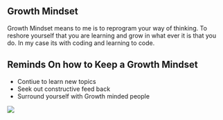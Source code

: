 ## Growth Mindset

Growth Mindset means to me is to reprogram your way of thinking. To reshore yourself that you are learning and grow in what ever it is that you do. In my case its with coding and learning to code.

## Reminds On how to Keep a Growth Mindset
<ul>
<li>Contiue to learn new topics
<li>Seek out constructive feed back
<li>Surround yourself with Growth minded people
</ul>
<img src=
https://i0.wp.com/sciennesprimaryschool.com/wp-content/uploads/2018/04/growth-mindset.jpg?fit=1200%2C1200&ssl=1/>
